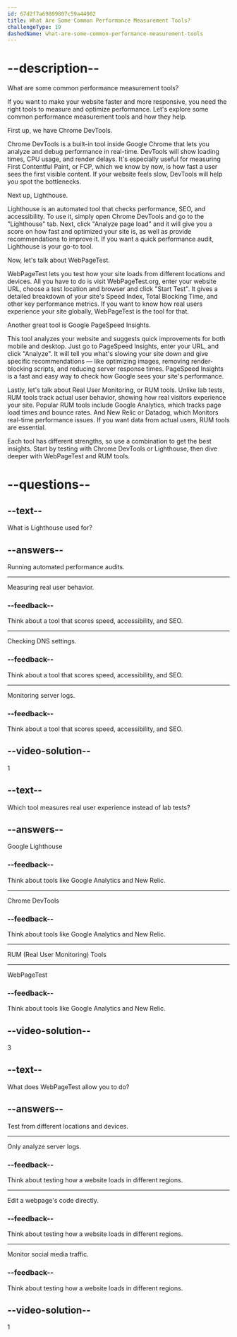 ```yaml
---
id: 67d2f7a69809807c59a44002
title: What Are Some Common Performance Measurement Tools?
challengeType: 19
dashedName: what-are-some-common-performance-measurement-tools
---
```


# --description--

What are some common performance measurement tools?

If you want to make your website faster and more responsive, you need the right tools to measure and optimize performance. Let's explore some common performance measurement tools and how they help.

First up, we have Chrome DevTools.

Chrome DevTools is a built-in tool inside Google Chrome that lets you analyze and debug performance in real-time. DevTools will show loading times, CPU usage, and render delays. It's especially useful for measuring First Contentful Paint, or FCP, which we know by now, is how fast a user sees the first visible content. If your website feels slow, DevTools will help you spot the bottlenecks.

Next up, Lighthouse.

Lighthouse is an automated tool that checks performance, SEO, and accessibility. To use it, simply open Chrome DevTools and go to the "Lighthouse" tab. Next, click "Analyze page load" and it will give you a score on how fast and optimized your site is, as well as provide recommendations to improve it. If you want a quick performance audit, Lighthouse is your go-to tool.

Now, let's talk about WebPageTest.

WebPageTest lets you test how your site loads from different locations and devices. All you have to do is visit WebPageTest.org, enter your website URL, choose a test location and browser and click "Start Test". It gives a detailed breakdown of your site's Speed Index, Total Blocking Time, and other key performance metrics. If you want to know how real users experience your site globally, WebPageTest is the tool for that.

Another great tool is Google PageSpeed Insights.

This tool analyzes your website and suggests quick improvements for both mobile and desktop. Just go to PageSpeed Insights, enter your URL, and click "Analyze". It will tell you what's slowing your site down and give specific recommendations — like optimizing images, removing render-blocking scripts, and reducing server response times. PageSpeed Insights is a fast and easy way to check how Google sees your site's performance.

Lastly, let's talk about Real User Monitoring, or RUM tools. Unlike lab tests, RUM tools track actual user behavior, showing how real visitors experience your site. Popular RUM tools include Google Analytics, which tracks page load times and bounce rates. And New Relic or Datadog, which Monitors real-time performance issues. If you want data from actual users, RUM tools are essential.

Each tool has different strengths, so use a combination to get the best insights. Start by testing with Chrome DevTools or Lighthouse, then dive deeper with WebPageTest and RUM tools.

# --questions--

## --text--

What is Lighthouse used for?

## --answers--

Running automated performance audits.

---

Measuring real user behavior.

### --feedback--

Think about a tool that scores speed, accessibility, and SEO.

---

Checking DNS settings.

### --feedback--

Think about a tool that scores speed, accessibility, and SEO.

---

Monitoring server logs.

### --feedback--

Think about a tool that scores speed, accessibility, and SEO.

## --video-solution--

1

## --text--

Which tool measures real user experience instead of lab tests?

## --answers--

Google Lighthouse

### --feedback--

Think about tools like Google Analytics and New Relic.

---

Chrome DevTools

### --feedback--

Think about tools like Google Analytics and New Relic.

---

RUM (Real User Monitoring) Tools

---

WebPageTest

### --feedback--

Think about tools like Google Analytics and New Relic.

## --video-solution--

3

## --text--

What does WebPageTest allow you to do?

## --answers--

Test from different locations and devices.

---

Only analyze server logs.

### --feedback--

Think about testing how a website loads in different regions.

---

Edit a webpage's code directly.

### --feedback--

Think about testing how a website loads in different regions.

---

Monitor social media traffic.

### --feedback--

Think about testing how a website loads in different regions.

## --video-solution--

1
